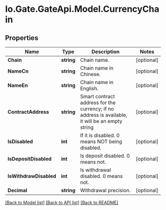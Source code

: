 
# Io.Gate.GateApi.Model.CurrencyChain

## Properties

Name | Type | Description | Notes
------------ | ------------- | ------------- | -------------
**Chain** | **string** | Chain name. | [optional] 
**NameCn** | **string** | Chain name in Chinese. | [optional] 
**NameEn** | **string** | Chain name in English. | [optional] 
**ContractAddress** | **string** | Smart contract address for the currency; if no address is available, it will be an empty string | [optional] 
**IsDisabled** | **int** | If it is disabled. 0 means NOT being disabled. | [optional] 
**IsDepositDisabled** | **int** | Is deposit disabled. 0 means not. | [optional] 
**IsWithdrawDisabled** | **int** | Is withdrawal disabled. 0 means not. | [optional] 
**Decimal** | **string** | Withdrawal precision. | [optional] 

[[Back to Model list]](../README.md#documentation-for-models)
[[Back to API list]](../README.md#documentation-for-api-endpoints)
[[Back to README]](../README.md)
